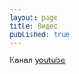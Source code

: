 ```yaml
---
layout: page
title: Видео
published: true
---
```


Канал [youtube](https://www.youtube.com/channel/UCtkD6qNuJnwn6wWGiOiE7Gg)
